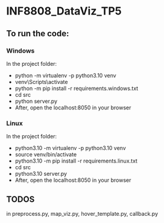 # INF8808_DataViz_TP5

## To run the code:
### Windows
In the project folder:  
- python -m virtualenv -p python3.10 venv  
- venv\Scripts\activate  
- python -m pip install -r requirements.windows.txt 
- cd src 
- python server.py  
- After, open the localhost:8050 in your browser  

### Linux
In the project folder:  
- python3.10 -m virtualenv -p python3.10 venv  
- source venv/bin/activate  
- python3.10 -m pip install -r requirements.linux.txt
- cd src
- python3.10 server.py  
- After, open the localhost:8050 in your browser  

## TODOS
in preprocess.py, map_viz.py, hover_template.py, callback.py